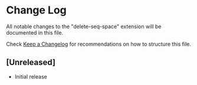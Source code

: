 # Change Log

All notable changes to the "delete-seq-space" extension will be documented in this file.

Check [Keep a Changelog](http://keepachangelog.com/) for recommendations on how to structure this file.

## [Unreleased]

- Initial release